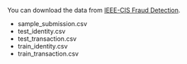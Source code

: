  You can download the data from [IEEE-CIS Fraud Detection](https://www.kaggle.com/c/ieee-fraud-detection/data).

- sample_submission.csv
- test_identity.csv
- test_transaction.csv
- train_identity.csv
- train_transaction.csv
